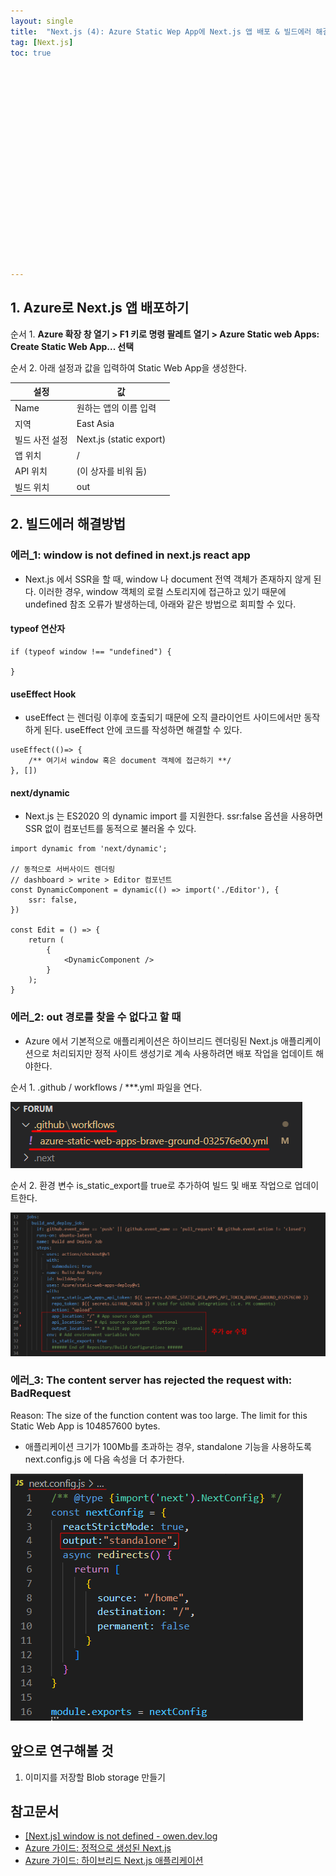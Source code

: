 ```yaml
---
layout: single
title:  "Next.js (4): Azure Static Wep App에 Next.js 앱 배포 & 빌드에러 해결방법"
tag: [Next.js]
toc: true 




















---
```


## 1. Azure로 Next.js 앱 배포하기

순서 1. **Azure 확장 창 열기 > F1 키로 명령 팔레트 열기 > Azure Static web Apps: Create Static Web App... 선택**



순서 2. 아래 설정과 값을 입력하여 Static Web App을 생성한다.

| **설정**       | 값                      |
| -------------- | ----------------------- |
| Name           | 원하는 앱의 이름 입력   |
| 지역           | East Asia               |
| 빌드 사전 설정 | Next.js (static export) |
| 앱 위치        | /                       |
| API 위치       | (이 상자를 비워 둠)     |
| 빌드 위치      | out                     |





## 2.  빌드에러 해결방법

### 에러_1: window is not defined in next.js react app 

- Next.js 에서 SSR을 할 때, window 나 document 전역 객체가 존재하지 않게 된다. 이러한 경우, window 객체의 로컬 스토리지에 접근하고 있기 때문에 undefined 참조 오류가 발생하는데, 아래와 같은 방법으로 회피할 수 있다.

#### typeof 연산자

```react
if (typeof window !== "undefined") {

}
```





#### useEffect Hook

- useEffect 는 렌더링 이후에 호출되기 때문에 오직 클라이언트 사이드에서만 동작하게 된다. useEffect 안에 코드를 작성하면 해결할 수 있다.

```react
useEffect(()=> {
	/** 여기서 window 혹은 document 객체에 접근하기 **/
}, [])
```





#### next/dynamic

- Next.js 는 ES2020 의 dynamic import 를 지원한다. ssr:false 옵션을 사용하면 SSR 없이 컴포넌트를 동적으로 불러올 수 있다.

```react
import dynamic from 'next/dynamic';

// 동적으로 서버사이드 렌더링
// dashboard > write > Editor 컴포넌트
const DynamicComponent = dynamic(() => import('./Editor'), {
    ssr: false,
})

const Edit = () => {
    return (
    	{
        	<DynamicComponent />
        }
    );
}
```









### 에러_2:  out 경로를 찾을 수 없다고 할 때

- Azure 에서 기본적으로 애플리케이션은 하이브리드 렌더링된 Next.js 애플리케이션으로 처리되지만 정적 사이트 생성기로 계속 사용하려면 배포 작업을 업데이트 해야한다.

순서 1. .github / workflows / ***.yml 파일을 연다.

![image-20230508140710088](../images/2023-05-03-a13/image-20230508140710088.png)





순서 2. 환경 변수 is_static_export를 true로 추가하여 빌드 및 배포 작업으로 업데이트한다.

![image-20230508140919195](../images/2023-05-03-a13/image-20230508140919195.png)









### 에러_3:  The content server has rejected the request with: BadRequest
Reason: The size of the function content was too large. The limit for this Static Web App is 104857600 bytes.

- 애플리케이션 크기가 100Mb를 초과하는 경우, standalone 기능을 사용하도록 next.config.js 에 다음 속성을 더 추가한다.

![image-20230508141409274](../images/2023-05-03-a13/image-20230508141409274.png)









## 앞으로 연구해볼 것

1. 이미지를 저장할 Blob storage 만들기









## 참고문서

- [[Next.js] window is not defined - owen.dev.log](https://handhand.tistory.com/272)
- [Azure 가이드: 정적으로 생성된 Next.js](https://learn.microsoft.com/ko-kr/azure/static-web-apps/deploy-nextjs-static-export?tabs=github-actions)
- [Azure 가이드: 하이브리드 Next.js 애플리케이션](https://learn.microsoft.com/ko-kr/azure/static-web-apps/deploy-nextjs-hybrid)
